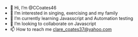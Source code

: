 - 👋 Hi, I’m @CCoates46
- 👀 I’m interested in singing, exercising and my family
- 🌱 I’m currently learning Javasscript and Automation testing
- 💞️ I’m looking to collaborate on Javascript 
- 📫 How to reach me clare_coates37@yahoo.com

<!---
CCoates46/CCoates46 is a ✨ special ✨ repository because its `README.md` (this file) appears on your GitHub profile.
You can click the Preview link to take a look at your changes.
--->

